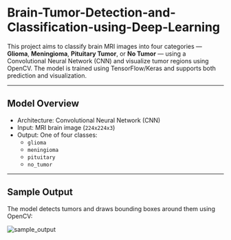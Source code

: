 # Brain-Tumor-Detection-and-Classification-using-Deep-Learning

This project aims to classify brain MRI images into four categories — **Glioma**, **Meningioma**, **Pituitary Tumor**, or **No Tumor** — using a Convolutional Neural Network (CNN) and visualize tumor regions using OpenCV. The model is trained using TensorFlow/Keras and supports both prediction and visualization.

---

## Model Overview

- Architecture: Convolutional Neural Network (CNN)
- Input: MRI brain image (`224x224x3`)
- Output: One of four classes:
  - `glioma`
  - `meningioma`
  - `pituitary`
  - `no_tumor`

---

## Sample Output

The model detects tumors and draws bounding boxes around them using OpenCV:

![sample_output](https://github.com/user-attachments/assets/a7eb0fd7-53d2-4c17-a707-6e9e7249265e)




